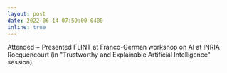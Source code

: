```yaml
---
layout: post
date: 2022-06-14 07:59:00-0400
inline: true
---
```


Attended + Presented FLINT at Franco-German workshop on AI at INRIA Rocquencourt (in "Trustworthy and Explainable Artificial Intelligence" session). 
